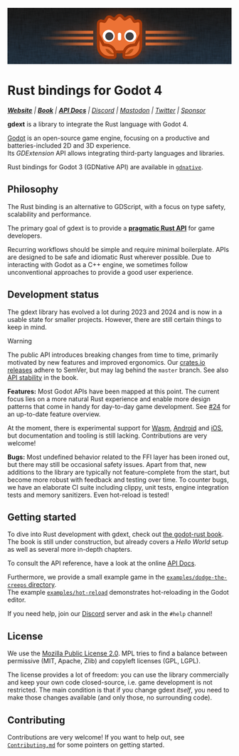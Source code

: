 ![logo.png](misc/assets/gdext-ferris.png)

# Rust bindings for Godot 4

_**[Website]** | **[Book][book]** | **[API Docs]** | [Discord] | [Mastodon] | [Twitter] | [Sponsor]_

**gdext** is a library to integrate the Rust language with Godot 4.

[Godot] is an open-source game engine, focusing on a productive and batteries-included 2D and 3D experience.  
Its _GDExtension_ API allows integrating third-party languages and libraries.

Rust bindings for Godot 3 (GDNative API) are available in [`gdnative`].


## Philosophy

The Rust binding is an alternative to GDScript, with a focus on type safety, scalability and performance.

The primary goal of gdext is to provide a [**pragmatic Rust API**][philosophy] for game developers.

Recurring workflows should be simple and require minimal boilerplate. APIs are designed to be safe and idiomatic Rust wherever possible.
Due to interacting with Godot as a C++ engine, we sometimes follow unconventional approaches to provide a good user experience.


## Development status

The gdext library has evolved a lot during 2023 and 2024 and is now in a usable state for smaller projects.
However, there are still certain things to keep in mind.

> [!WARNING]  
> The public API introduces breaking changes from time to time, primarily motivated by new features and improved ergonomics.
> Our [crates.io releases][crates-io] adhere to SemVer, but may lag behind the `master` branch. See also [API stability] in the book.

**Features:** Most Godot APIs have been mapped at this point. The current focus lies on a more natural Rust experience and enable more design
patterns that come in handy for day-to-day game development. See [#24] for an up-to-date feature overview.

At the moment, there is experimental support for [Wasm], [Android] and [iOS], but documentation and tooling is still lacking. Contributions are very welcome!

**Bugs:** Most undefined behavior related to the FFI layer has been ironed out, but there may still be occasional safety issues. Apart from that,
new additions to the library are typically not feature-complete from the start, but become more robust with feedback and testing over time.
To counter bugs, we have an elaborate CI suite including clippy, unit tests, engine integration tests and memory sanitizers. Even hot-reload is tested!


## Getting started

To dive into Rust development with gdext, check out [the godot-rust book][book]. The book is still under construction,
but already covers a _Hello World_ setup as well as several more in-depth chapters.

To consult the API reference, have a look at the online [API Docs].

Furthermore, we provide a small example game in the [`examples/dodge-the-creeps` directory][dodge-the-creeps].  
The example [`examples/hot-reload`][hot-reload] demonstrates hot-reloading in the Godot editor.

If you need help, join our [Discord] server and ask in the `#help` channel!


## License

We use the [Mozilla Public License 2.0][mpl]. MPL tries to find a balance between permissive (MIT, Apache, Zlib) and copyleft licenses (GPL, LGPL).

The license provides a lot of freedom: you can use the library commercially and keep your own code closed-source,
i.e. game development is not restricted. The main condition is that if you change gdext _itself_, you need to make
those changes available (and only those, no surrounding code).


## Contributing

Contributions are very welcome! If you want to help out, see [`Contributing.md`](Contributing.md) for some pointers on getting started.

[#24]: https://github.com/godot-rust/gdext/issues/24
[API Docs]: https://godot-rust.github.io/docs/gdext
[API stability]: https://godot-rust.github.io/book/toolchain/compatibility.html#rust-api-stability
[Android]: https://github.com/godot-rust/gdext/issues/470
[Discord]: https://discord.gg/aKUCJ8rJsc
[Godot]: https://godotengine.org
[Mastodon]: https://mastodon.gamedev.place/@GodotRust
[Sponsor]: https://github.com/sponsors/Bromeon
[Twitter]: https://twitter.com/GodotRust
[WASM]: https://godot-rust.github.io/book/toolchain/export-web.html
[Website]: https://godot-rust.github.io
[`gdnative`]: https://github.com/godot-rust/gdnative
[book]: https://godot-rust.github.io/book
[dodge-the-creeps]: examples/dodge-the-creeps
[hot-reload]: examples/hot-reload
[iOS]: https://github.com/godot-rust/gdext/issues/498
[mpl]: https://www.mozilla.org/en-US/MPL
[philosophy]: https://godot-rust.github.io/book/contribute/philosophy.html
[crates-io]: https://crates.io/crates/godot